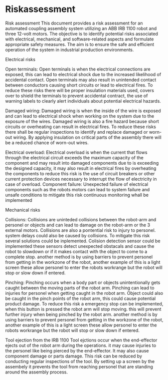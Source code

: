 # Riskassessment
Risk assessment
This document provides a risk assessment for an automated coupling assembly system utilizing an ABB IRB 1100 robot and three 12-volt motors. The objective is to identify potential risks associated with electrical, mechanical, and software-related aspects and formulate appropriate safety measures. The aim is to ensure the safe and efficient operation of the system in industrial production environments.

Electrical risks

Open terminals:
Open terminals is when the electrical connections are exposed, this can lead to electrical shock due to the increased likelihood of accidental contact. Open terminals may also result in unintended contact between conductors causing short circuits or lead to electrical fires. To reduce these risks there will be proper insulation materials used, covers over to shield the terminals to prevent accidental contract, the use of warning labels to clearly alert individuals about potential electrical hazards.

Damaged wiring: 
Damaged wiring is when the inside of the wire is exposed and can lead to electrical shock when working on the system due to the exposure of the wires. Damaged wiring is also a fire hazard because short circuits or overheating can result in electrical fires. To reduce these risks there shall be regular inspections to identify and replace damaged or worn-out wiring. By applying insulation on critical parts of the assembly there will be a reduced chance of worn-out wires.

Electrical overload:
Electrical overload is when the current that flows through the electrical circuit exceeds the maximum capacity of the component and may result into damaged components due to is exceeding the designed capacity, it may also result in electrical fires by overheating the components to reduce this risk is the use of circuit breakers or other current protection devices necessary to interrupt the flow of electricity in case of overload.
Component failure:
Unexpected failure of electrical components such as the robots motors can lead to system failure and unsafe conditions to mitigate this risk continuous monitoring whall be implemented


Mechanical risks

Collisions:
Collisions are uninteded collisions between the robot-arm and personel or objects and can lead to damage on the robot-arm or the 3 external motors. Collisions are also a pontential risk to injury to personel. system delays could also be caused by collisions. To mitigate this risk several solutions could be inplemented. Colision detection sensor could be implemented these sensors detect unexpected obstacals and cause the robot to slowdown or if it makes contact with the object to come to a complete stop. another method is by using barriers to prevent personel from getting in the workzone of the robot, another example of this is a light screen these allow personel to enter the robots workrange but the robot will stop or slow down if entered.

Pinching:
Pinching occurs when a body part or objects unintentionally gets caught between the moving parts of the robot arm. Pinching can lead to injuries for personel when getting caught in the robot arm. Object could also be caught in the pinch points of the robot arm, this could cause potential product damage. To reduce this risk a emergency stop can be implemented, when this button is pressed the robot arm will stop moving. this will prevent further injury when being pinched by the robot arm. another method is by using barriers to prevent personel from getting in the workzone of the robot, another example of this is a light screen these allow personel to enter the robots workrange but the robot will stop or slow down if entered.

Tool ejection from the IRB 1100
Tool ejctions occur when the end-effector ejects out of the robot arm during the operations. it may cause injuries to the personel like being pierced by the end-effector. It may also cause component damage or parts damage. This risk can be reduced by conducting regular inspections of the tool. By setting up a screen by the assembely it prevents the tool from reaching personel that are standing around the assembly process.


